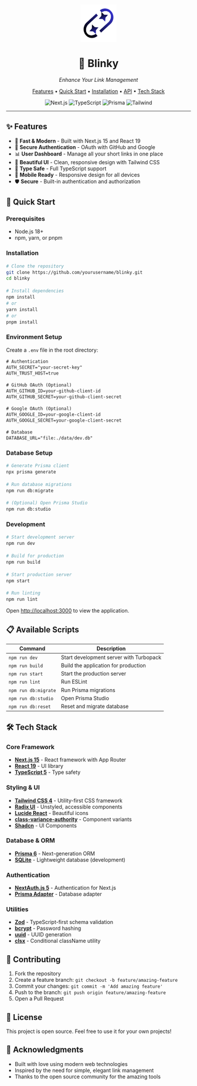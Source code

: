 <div align="center">
  <img src="public/logo.png" alt="Blinky Logo" width="100" height="100">
  <h1>🔗 Blinky</h1>
  <p><em>Enhance Your Link Management</em></p>
  
  <p>
    <a href="#features">Features</a> •
    <a href="#quick-start">Quick Start</a> •
    <a href="#installation">Installation</a> •
    <a href="#api">API</a> •
    <a href="#tech-stack">Tech Stack</a>
  </p>

  <img src="https://img.shields.io/badge/Next.js-15.4.6-black?style=flat-square&logo=next.js" alt="Next.js">
  <img src="https://img.shields.io/badge/TypeScript-5-blue?style=flat-square&logo=typescript" alt="TypeScript">
  <img src="https://img.shields.io/badge/Prisma-6.13.0-2D3748?style=flat-square&logo=prisma" alt="Prisma">
  <img src="https://img.shields.io/badge/Tailwind-4-38B2AC?style=flat-square&logo=tailwind-css" alt="Tailwind">
</div>

---

## ✨ Features

- 🚀 **Fast & Modern** - Built with Next.js 15 and React 19
- 🔐 **Secure Authentication** - OAuth with GitHub and Google
- 📊 **User Dashboard** - Manage all your short links in one place
- 🎨 **Beautiful UI** - Clean, responsive design with Tailwind CSS
- 🔧 **Type Safe** - Full TypeScript support
- 📱 **Mobile Ready** - Responsive design for all devices
- 🛡️ **Secure** - Built-in authentication and authorization

## 🚀 Quick Start

### Prerequisites

- Node.js 18+
- npm, yarn, or pnpm

### Installation

```bash
# Clone the repository
git clone https://github.com/yourusername/blinky.git
cd blinky

# Install dependencies
npm install
# or
yarn install
# or
pnpm install
```

### Environment Setup

Create a `.env` file in the root directory:

```env
# Authentication
AUTH_SECRET="your-secret-key"
AUTH_TRUST_HOST=true

# GitHub OAuth (Optional)
AUTH_GITHUB_ID=your-github-client-id
AUTH_GITHUB_SECRET=your-github-client-secret

# Google OAuth (Optional)
AUTH_GOOGLE_ID=your-google-client-id
AUTH_GOOGLE_SECRET=your-google-client-secret

# Database
DATABASE_URL="file:./data/dev.db"
```

### Database Setup

```bash
# Generate Prisma client
npx prisma generate

# Run database migrations
npm run db:migrate

# (Optional) Open Prisma Studio
npm run db:studio
```

### Development

```bash
# Start development server
npm run dev

# Build for production
npm run build

# Start production server
npm start

# Run linting
npm run lint
```

Open [http://localhost:3000](http://localhost:3000) to view the application.

## 📋 Available Scripts

| Command              | Description                             |
| -------------------- | --------------------------------------- |
| `npm run dev`        | Start development server with Turbopack |
| `npm run build`      | Build the application for production    |
| `npm run start`      | Start the production server             |
| `npm run lint`       | Run ESLint                              |
| `npm run db:migrate` | Run Prisma migrations                   |
| `npm run db:studio`  | Open Prisma Studio                      |
| `npm run db:reset`   | Reset and migrate database              |

## 🛠️ Tech Stack

### Core Framework

- **[Next.js 15](https://nextjs.org/)** - React framework with App Router
- **[React 19](https://react.dev/)** - UI library
- **[TypeScript 5](https://www.typescriptlang.org/)** - Type safety

### Styling & UI

- **[Tailwind CSS 4](https://tailwindcss.com/)** - Utility-first CSS framework
- **[Radix UI](https://www.radix-ui.com/)** - Unstyled, accessible components
- **[Lucide React](https://lucide.dev/)** - Beautiful icons
- **[class-variance-authority](https://cva.style/)** - Component variants
- **[Shadcn](https://ui.shadcn.com/)** - UI Components

### Database & ORM

- **[Prisma 6](https://www.prisma.io/)** - Next-generation ORM
- **[SQLite](https://www.sqlite.org/)** - Lightweight database (development)

### Authentication

- **[NextAuth.js 5](https://next-auth.js.org/)** - Authentication for Next.js
- **[Prisma Adapter](https://authjs.dev/reference/adapter/prisma)** - Database adapter

### Utilities

- **[Zod](https://zod.dev/)** - TypeScript-first schema validation
- **[bcrypt](https://github.com/kelektiv/node.bcrypt.js)** - Password hashing
- **[uuid](https://github.com/uuidjs/uuid)** - UUID generation
- **[clsx](https://github.com/lukeed/clsx)** - Conditional className utility

## 🤝 Contributing

1. Fork the repository
2. Create a feature branch: `git checkout -b feature/amazing-feature`
3. Commit your changes: `git commit -m 'Add amazing feature'`
4. Push to the branch: `git push origin feature/amazing-feature`
5. Open a Pull Request

## 📝 License

This project is open source. Feel free to use it for your own projects!

## 🙏 Acknowledgments

- Built with love using modern web technologies
- Inspired by the need for simple, elegant link management
- Thanks to the open source community for the amazing tools
